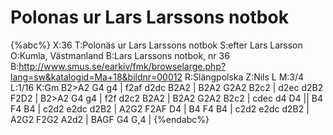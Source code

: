 # Polonas ur Lars Larssons notbok

{%abc%}
X:36
T:Polonäs ur Lars Larssons notbok
S:efter Lars Larsson
O:Kumla, Västmanland
B:Lars Larssons notbok, nr 36
B:http://www.smus.se/earkiv/fmk/browselarge.php?lang=sw&katalogid=Ma+18&bildnr=00012
R:Slängpolska
Z:Nils L
M:3/4
L:1/16
K:Gm
B2>A2 G4 g4 | f2af d2dc B2A2 | B2A2 G2A2 B2c2 | d2ec d2B2 F2D2 | 
B2>A2 G4 g4 | f2f d2c2 B2A2 | B2A2 G2A2 B2c2 | cdec d4 D4 ||
B4 F4 B4 | c2d2 e2dc d2B2 | A2G2 F2AF D4 | 
B4 F4 B4 |  c2d2 e2dc d2B2 | A2G2 F2G2 A2d2 | BAGF G4 G,4 | 
{%endabc%}
